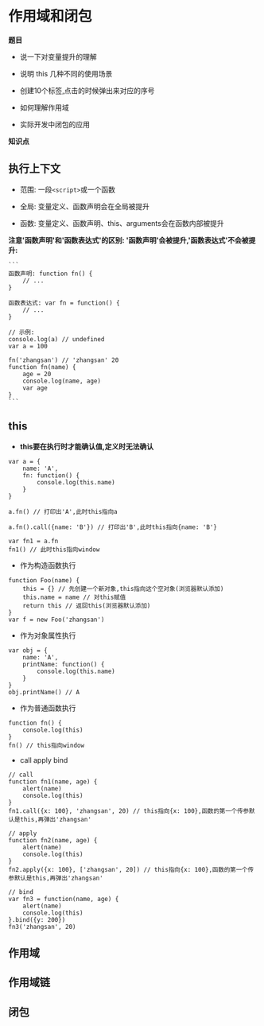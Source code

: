 # 作用域和闭包

**题目**

- 说一下对变量提升的理解

- 说明 this 几种不同的使用场景

- 创建10个<a>标签,点击的时候弹出来对应的序号

- 如何理解作用域

- 实际开发中闭包的应用

**知识点**

## 执行上下文

   - 范围: 一段`<script>`或一个函数

   - 全局: 变量定义、函数声明会在全局被提升

   - 函数: 变量定义、函数声明、this、arguments会在函数内部被提升

   **注意'函数声明'和'函数表达式'的区别: '函数声明'会被提升,'函数表达式'不会被提升:**

    ```
    函数声明: function fn() {
        // ...
    }

    函数表达式: var fn = function() {
        // ...
    }

    // 示例:
    console.log(a) // undefined
    var a = 100

    fn('zhangsan') // 'zhangsan' 20
    function fn(name) {
        age = 20
        console.log(name, age)
        var age
    }
    ```

## this

   - **this要在执行时才能确认值,定义时无法确认**

   ```
   var a = {
       name: 'A',
       fn: function() {
           console.log(this.name)
       }
   }

   a.fn() // 打印出'A',此时this指向a

   a.fn().call({name: 'B'}) // 打印出'B',此时this指向{name: 'B'}

   var fn1 = a.fn
   fn1() // 此时this指向window
   ```
   - 作为构造函数执行

   ```
   function Foo(name) {
       this = {} // 先创建一个新对象,this指向这个空对象(浏览器默认添加)
       this.name = name // 对this赋值
       return this // 返回this(浏览器默认添加)
   }
   var f = new Foo('zhangsan')
   ```

   - 作为对象属性执行

   ```
   var obj = {
       name: 'A',
       printName: function() {
           console.log(this.name)
       }
   }
   obj.printName() // A
   ```

   - 作为普通函数执行

   ```
   function fn() {
       console.log(this) 
   }
   fn() // this指向window
   ```

   - call apply bind

   ```
   // call
   function fn1(name, age) {
       alert(name)
       console.log(this)
   }
   fn1.call({x: 100}, 'zhangsan', 20) // this指向{x: 100},函数的第一个传参默认是this,再弹出'zhangsan'

   // apply
   function fn2(name, age) {
       alert(name)
       console.log(this)
   }
   fn2.apply({x: 100}, ['zhangsan', 20]) // this指向{x: 100},函数的第一个传参默认是this,再弹出'zhangsan'

   // bind
   var fn3 = function(name, age) {
       alert(name)
       console.log(this)
   }.bind({y: 200})
   fn3('zhangsan', 20)
   ```

## 作用域

## 作用域链

## 闭包